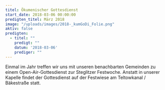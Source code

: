 ```yaml
---
titel: Ökumenischer Gottesdienst
start_date: 2018-03-06 00:00:00
predigten_titel: März 2018
image: "/uploads/images/2018-_kumGoDi_Folie.png"
aktiv: false
predigten:
  - titel: ""
    predigt: ""
    datum: '2018-03-06'
    prediger: ""
---
```


Einmal im Jahr treffen wir uns mit unseren benachbarten Gemeinden zu einem Open-Air-Gottesdienst zur Steglitzer Festwoche.
Anstatt in unserer Kapelle findet der Gottesdienst auf der Festwiese am Teltowkanal / Bäkestraße statt.
